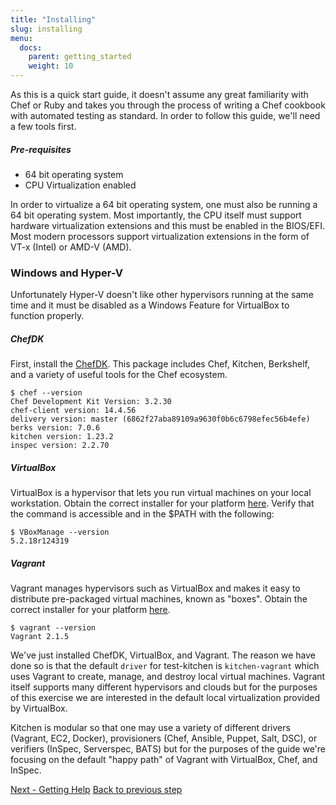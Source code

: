 ```yaml
---
title: "Installing"
slug: installing
menu:
  docs:
    parent: getting_started
    weight: 10
---
```


As this is a quick start guide, it doesn't assume any great familiarity with Chef or Ruby and takes you through the process of writing a Chef cookbook with automated testing as standard. In order to follow this guide, we'll need a few tools first.

##### Pre-requisites

- 64 bit operating system
- CPU Virtualization enabled

In order to virtualize a 64 bit operating system, one must also be running a 64 bit operating system. Most importantly, the CPU itself must support hardware virtualization extensions and this must be enabled in the BIOS/EFI. Most modern processors support virtualization extensions in the form of VT-x (Intel) or AMD-V (AMD).

<div class="callout">
<h3 class="callout--title">Windows and Hyper-V</h3>
Unfortunately Hyper-V doesn't like other hypervisors running at the same time and it must be disabled as a Windows Feature for VirtualBox to function properly.
</div>

##### ChefDK

First, install the [ChefDK](https://downloads.chef.io/chefdk). This package includes Chef, Kitchen, Berkshelf, and a variety of useful tools for the Chef ecosystem.

~~~
$ chef --version
Chef Development Kit Version: 3.2.30
chef-client version: 14.4.56
delivery version: master (6862f27aba89109a9630f0b6c6798efec56b4efe)
berks version: 7.0.6
kitchen version: 1.23.2
inspec version: 2.2.70
~~~

##### VirtualBox

VirtualBox is a hypervisor that lets you run virtual machines on your local workstation. Obtain the correct installer for your platform [here](https://www.virtualbox.org/wiki/Downloads). Verify that the command is accessible and in the $PATH with the following:

~~~
$ VBoxManage --version
5.2.18r124319
~~~

##### Vagrant

Vagrant manages hypervisors such as VirtualBox and makes it easy to distribute pre-packaged virtual machines, known as "boxes". Obtain the correct installer for your platform [here](https://www.vagrantup.com/downloads.html).

~~~
$ vagrant --version
Vagrant 2.1.5
~~~

We've just installed ChefDK, VirtualBox, and Vagrant. The reason we have done so is that the default `driver` for test-kitchen is `kitchen-vagrant` which uses Vagrant to create, manage, and destroy local virtual machines. Vagrant itself supports many different hypervisors and clouds but for the purposes of this exercise we are interested in the default local virtualization provided by VirtualBox.

Kitchen is modular so that one may use a variety of different drivers (Vagrant, EC2, Docker), provisioners (Chef, Ansible, Puppet, Salt, DSC), or verifiers (InSpec, Serverspec, BATS) but for the purposes of the guide we're focusing on the default "happy path" of Vagrant with VirtualBox, Chef, and InSpec.


<div class="sidebar--footer">
<a class="button primary-cta" href="/docs/getting-started/getting-help">Next - Getting Help</a>
<a class="sidebar--footer--back" href="/docs/getting-started/">Back to previous step</a>
</div>
